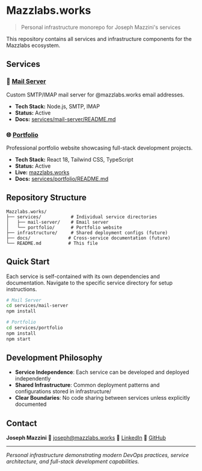 # Mazzlabs.works

> Personal infrastructure monorepo for Joseph Mazzini's services

This repository contains all services and infrastructure components for the Mazzlabs ecosystem.

## Services

### 📧 [Mail Server](./services/mail-server)
Custom SMTP/IMAP mail server for @mazzlabs.works email addresses.

- **Tech Stack:** Node.js, SMTP, IMAP
- **Status:** Active
- **Docs:** [services/mail-server/README.md](./services/mail-server/README.md)

### 🌐 [Portfolio](./services/portfolio)
Professional portfolio website showcasing full-stack development projects.

- **Tech Stack:** React 18, Tailwind CSS, TypeScript
- **Status:** Active
- **Live:** [mazzlabs.works](https://mazzlabs.works)
- **Docs:** [services/portfolio/README.md](./services/portfolio/README.md)

## Repository Structure

```
Mazzlabs.works/
├── services/           # Individual service directories
│   ├── mail-server/    # Email server
│   └── portfolio/      # Portfolio website
├── infrastructure/     # Shared deployment configs (future)
├── docs/              # Cross-service documentation (future)
└── README.md          # This file
```

## Quick Start

Each service is self-contained with its own dependencies and documentation. Navigate to the specific service directory for setup instructions.

```bash
# Mail Server
cd services/mail-server
npm install

# Portfolio
cd services/portfolio
npm install
npm start
```

## Development Philosophy

- **Service Independence**: Each service can be developed and deployed independently
- **Shared Infrastructure**: Common deployment patterns and configurations stored in infrastructure/
- **Clear Boundaries**: No code sharing between services unless explicitly documented

## Contact

**Joseph Mazzini**
📧 joseph@mazzlabs.works
💼 [LinkedIn](https://www.linkedin.com/in/joseph-mazzini-357b62348/)
🔗 [GitHub](https://github.com/Mazzlabs)

---

*Personal infrastructure demonstrating modern DevOps practices, service architecture, and full-stack development capabilities.*
